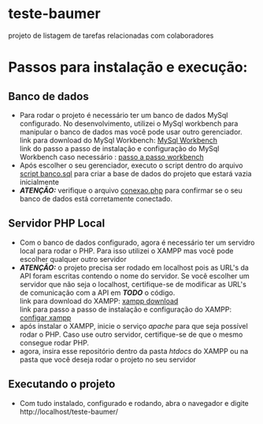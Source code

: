 # teste-baumer
projeto de listagem de tarefas relacionadas com colaboradores

# Passos para instalação e execução: 

## Banco de dados
* Para rodar o projeto é necessário ter um banco de dados MySql configurado. No desenvolvimento, utilizei o MySql workbench para manipular o banco de dados mas você pode usar outro gerenciador.
<br>link para download do MySql Workbench: <a href="https://dev.mysql.com/downloads/installer/">MySql Workbench</a>
<br>link do passo a passo de instalação e configuração do MySql Workbench caso necessário : <a href="https://www.alura.com.br/artigos/mysql-do-download-e-instalacao-ate-sua-primeira-tabela?srsltid=AfmBOoo_LDgZKMkMjAS72q4Ias6H3lOl6ovQaijyX3neDTyt5OxXmuLC">passo a passo workbench</a>
* Após escolher o seu gerenciador, executo o script dentro do arquivo <a href="https://github.com/WilenGabrielGS/teste-baumer/blob/main/script%20banco.sql">script banco.sql</a> para criar a base de dados do projeto que estará vazia inicialmente
* ***ATENÇÃO:*** verifique o arquivo <a href="https://github.com/WilenGabrielGS/teste-baumer/blob/main/conexao.php">conexao.php</a> para confirmar se o seu banco de dados está corretamente conectado.

## Servidor PHP Local
* Com o banco de dados configurado, agora é necessário ter um servidro local para rodar o PHP. Para isso utilizei o XAMPP mas você pode escolher qualquer outro servidor
* ***ATENÇÃO:*** o projeto precisa ser rodado em localhost pois as URL's da API foram escritas contendo o nome do servidor. Se você escolher um servidor que não seja o localhost, certifique-se de modificar as URL's de comunicação com a API em ***TODO*** o código.
<br>link para download do XAMPP: <a href="https://www.apachefriends.org/download.html">xampp download</a>
<br>link para passo a passo de instalação e configuração do XAMPP: <a href="https://pt.wikihow.com/Instalar-o-XAMPP-para-Windows">configar xampp</a>
* após instalar o XAMPP, inicie o serviço *apache* para que seja possível rodar o PHP. Caso use outro servidor, certifique-se de que o mesmo consegue rodar PHP.
* agora, insira esse repositório dentro da pasta *htdocs* do XAMPP ou na pasta que você deseja rodar o projeto no seu servidor


## Executando o projeto
* Com tudo instalado, configurado e rodando, abra o navegador e digite http://localhost/teste-baumer/

 
